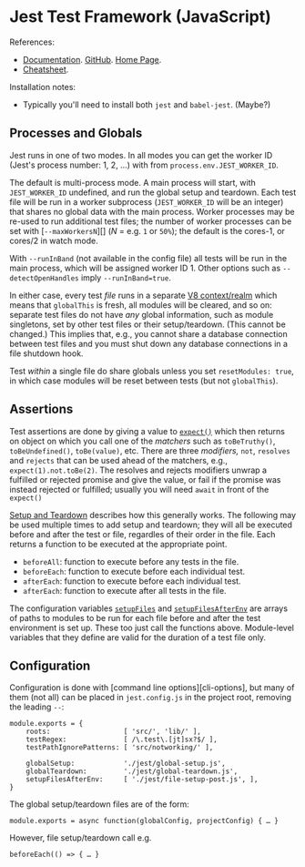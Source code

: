 Jest Test Framework (JavaScript)
================================

References:
- [Documentation]. [GitHub]. [Home Page].
- [Cheatsheet].

Installation notes:
- Typically you'll need to install both `jest` and `babel-jest`. (Maybe?)


Processes and Globals
---------------------

Jest runs in one of two modes. In all modes you can get the worker ID
(Jest's process number: 1, 2, …) with from `process.env.JEST_WORKER_ID`.

The default is multi-process mode. A main process will start, with
`JEST_WORKER_ID` undefined, and run the global setup and teardown. Each
test file will be run in a worker subprocess (`JEST_WORKER_ID` will be an
integer) that shares no global data with the main process. Worker processes
may be re-used to run additional test files; the number of worker processes
can be set with [`--maxWorkersN`][] (_N_ = e.g. `1` or `50%`); the default
is the cores-1, or cores/2 in watch mode.

With `--runInBand` (not available in the config file) all tests will be run
in the main process, which will be assigned worker ID 1. Other options such
as `--detectOpenHandles` imply `--runInBand=true`.

In either case, every test _file_ runs in a separate [V8 context/realm]
which means that `globalThis` is fresh, all modules will be cleared, and so
on: separate test files do not have _any_ global information, such as
module singletons, set by other test files or their setup/teardown. (This
cannot be changed.) This implies that, e.g., you cannot share a database
connection between test files and you must shut down any database
connections in a file shutdown hook.

Test _within_ a single file do share globals unless you set `resetModules:
true`, in which case modules will be reset between tests (but not
`globalThis`).


Assertions
----------

Test assertions are done by giving a value to [`expect()`] which then
returns on object on which you call one of the _matchers_ such as
`toBeTruthy()`, `toBeUndefined()`, `toBe(value)`, etc. There are three
_modifiers,_ `not`, `resolves` and `rejects` that can be used ahead of the
matchers, e.g., `expect(1).not.toBe(2)`. The resolves and rejects modifiers
unwrap a fulfilled or rejected promise and give the value, or fail if the
promise was instead rejected or fulfilled; usually you will need `await` in
front of the `expect()`

[Setup and Teardown] describes how this generally works. The following may
be used multiple times to add setup and teardown; they will all be executed
before and after the test or file, regardles of their order in the file.
Each returns a function to be executed at the appropriate point.
- `beforeAll`: function to execute before any tests in the file.
- `beforeEach`: function to execute before each individual test.
- `afterEach`: function to execute before each individual test.
- `afterEach`: function to execute after all tests in the file.

The configuration variables [`setupFiles`] and [`setupFilesAfterEnv`] are
arrays of paths to modules to be run for each file before and after the
test environment is set up. These too just call the functions above.
Module-level variables that they define are valid for the duration of a
test file only.


Configuration
-------------

Configuration is done with [command line options][cli-options], but many of
them (not all) can be placed in `jest.config.js` in the project root,
removing the leading `--`:

    module.exports = {
        roots:                  [ 'src/', 'lib/' ],
        testRegex:              [ /\.test\.[jt]sx?$/ ],
        testPathIgnorePatterns: [ 'src/notworking/' ],

        globalSetup:            './jest/global-setup.js',
        globalTeardown:         './jest/global-teardown.js',
        setupFilesAfterEnv:     [ './jest/file-setup-post.js', ],
    }

The global setup/teardown files are of the form:

    module.exports = async function(globalConfig, projectConfig) { … }

However, file setup/teardown call e.g.

    beforeEach(() => { … }



<!-------------------------------------------------------------------->
[Documentation]: https://jestjs.io/docs/getting-started
[GitHub]: https://facebook.github.io/jest/
[Home Page]: https://jestjs.io/
[cheatsheet]: https://devhints.io/jest

<!-- Assertions -->
[Setup and Teardown]: https://jestjs.io/docs/setup-teardown
[`expect()`]: https://jestjs.io/docs/expect
[`setupFilesAfterEnv`]: https://jestjs.io/docs/configuration#setupfilesafterenv-array
[`setupFiles`]: https://jestjs.io/docs/configuration#setupfiles-array

<!-- Processes and Globals -->
[V8 context/realm]: https://stackoverflow.com/q/49832187/107294

<!-- Configuration -->
[`--maxWorkers=N`]: https://jestjs.io/docs/cli#--maxworkersnumstring
[cli-opts]: https://jestjs.io/docs/cli#running-from-the-command-line
